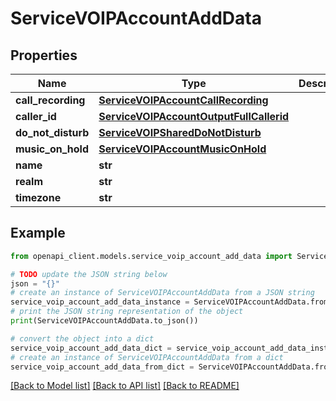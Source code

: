 # ServiceVOIPAccountAddData


## Properties

Name | Type | Description | Notes
------------ | ------------- | ------------- | -------------
**call_recording** | [**ServiceVOIPAccountCallRecording**](ServiceVOIPAccountCallRecording.md) |  | [optional] 
**caller_id** | [**ServiceVOIPAccountOutputFullCallerid**](ServiceVOIPAccountOutputFullCallerid.md) |  | [optional] 
**do_not_disturb** | [**ServiceVOIPSharedDoNotDisturb**](ServiceVOIPSharedDoNotDisturb.md) |  | [optional] 
**music_on_hold** | [**ServiceVOIPAccountMusicOnHold**](ServiceVOIPAccountMusicOnHold.md) |  | [optional] 
**name** | **str** |  | 
**realm** | **str** |  | [optional] 
**timezone** | **str** |  | 

## Example

```python
from openapi_client.models.service_voip_account_add_data import ServiceVOIPAccountAddData

# TODO update the JSON string below
json = "{}"
# create an instance of ServiceVOIPAccountAddData from a JSON string
service_voip_account_add_data_instance = ServiceVOIPAccountAddData.from_json(json)
# print the JSON string representation of the object
print(ServiceVOIPAccountAddData.to_json())

# convert the object into a dict
service_voip_account_add_data_dict = service_voip_account_add_data_instance.to_dict()
# create an instance of ServiceVOIPAccountAddData from a dict
service_voip_account_add_data_from_dict = ServiceVOIPAccountAddData.from_dict(service_voip_account_add_data_dict)
```
[[Back to Model list]](../README.md#documentation-for-models) [[Back to API list]](../README.md#documentation-for-api-endpoints) [[Back to README]](../README.md)


